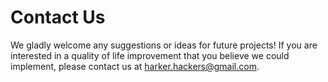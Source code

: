 # Contact Us
We gladly welcome any suggestions or ideas for future projects! If you are interested in a quality of life improvement that you believe we could implement, please contact us at [harker.hackers@gmail.com](mailto:harker.hackers@gmail.com).